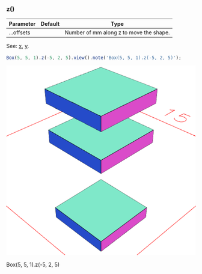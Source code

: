 ### z()
Parameter|Default|Type
---|---|---
...offsets||Number of mm along z to move the shape.

See: [x](#https://raw.githubusercontent.com/jsxcad/JSxCAD/master/nb/api/x.nb), [y](#https://raw.githubusercontent.com/jsxcad/JSxCAD/master/nb/api/y.nb).

```JavaScript
Box(5, 5, 1).z(-5, 2, 5).view().note('Box(5, 5, 1).z(-5, 2, 5)');
```

![Image](z.md.0.png)

Box(5, 5, 1).z(-5, 2, 5)
